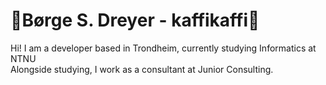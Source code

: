 <!--
**kaffikaffi/kaffikaffi** is a ✨ _special_ ✨ repository because its `README.md` (this file) appears on your GitHub profile.

Here are some ideas to get you started:

- 🔭 I’m currently working on ...
- 🌱 I’m currently learning ...
- 👯 I’m looking to collaborate on ...
- 🤔 I’m looking for help with ...
- 💬 Ask me about ...
- 📫 How to reach me: ...
- 😄 Pronouns: ...

-->
# 🚀Børge S. Dreyer - kaffikaffi🚀  
Hi! I am a developer based in Trondheim, currently studying Informatics at NTNU    
Alongside studying, I work as a consultant at Junior Consulting.
